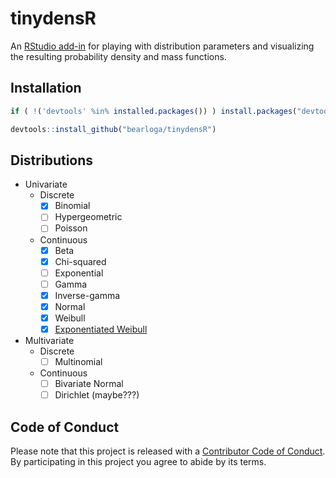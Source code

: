 # tinydensR

An [RStudio add-in](https://shiny.rstudio.com/articles/gadgets.html) for playing with distribution parameters and visualizing the resulting probability density and mass functions.

## Installation

```R
if ( !('devtools' %in% installed.packages()) ) install.packages("devtools")

devtools::install_github("bearloga/tinydensR")
```

## Distributions

- Univariate
  - Discrete
    - [x] Binomial
    - [ ] Hypergeometric
    - [ ] Poisson
  - Continuous
    - [x] Beta
    - [x] Chi-squared
    - [ ] Exponential
    - [ ] Gamma
    - [x] Inverse-gamma
    - [x] Normal
    - [x] Weibull
    - [x] [Exponentiated Weibull](https://en.wikipedia.org/wiki/Exponentiated_Weibull_distribution)
- Multivariate
  - Discrete
    - [ ] Multinomial
  - Continuous
    - [ ] Bivariate Normal
    - [ ] Dirichlet (maybe???)

## Code of Conduct

Please note that this project is released with a [Contributor Code of Conduct](CONDUCT.md). By participating in this project you agree to abide by its terms.
